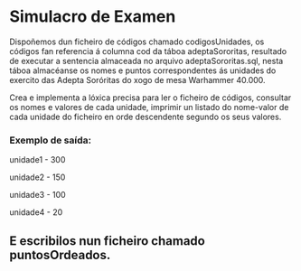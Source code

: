 # Simulacro de Examen 

Dispoñemos dun ficheiro de códigos chamado codigosUnidades, os códigos fan referencia á columna cod da táboa adeptaSororitas,
resultado de executar a sentencia almaceada no arquivo adeptaSororitas.sql, nesta táboa almacéanse os nomes e puntos correspondentes
ás unidades do exercito das Adepta Soróritas do xogo de mesa Warhammer 40.000.

Crea e implementa a lóxica precisa para ler o ficheiro de códigos, consultar os nomes e valores de cada unidade, imprimir un listado do nome-valor
de cada unidade do ficheiro en orde descendente segundo os seus valores.

### Exemplo de saída:

unidade1 - 300

unidade2 - 150

unidade3 - 100

unidade4 - 20 

## E escribilos nun ficheiro chamado puntosOrdeados.
